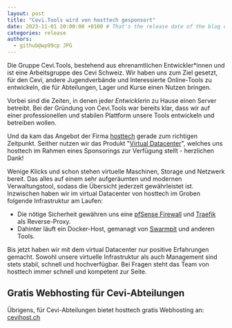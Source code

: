```yaml
---
layout: post
title: "Cevi.Tools wird von hosttech gesponsort"
date: 2023-11-01 20:00:00 +0100 # That's the release date of the blog entry
categories: release
authors:
  - github@wp99cp JPG
---
```



Die Gruppe Cevi.Tools, bestehend aus ehrenamtlichen Entwickler*innen und ist eine Arbeitsgruppe des Cevi Schweiz. Wir
haben uns zum Ziel gesetzt, für den Cevi, andere Jugendverbände und Interessierte Online-Tools zu entwickeln, die für
Abteilungen, Lager und Kurse einen Nutzen bringen.

Vorbei sind die Zeiten, in denen jede*r Entwickler*in zu Hause einen Server betreibt. Bei der Gründung von Cevi.Tools
war bereits klar, dass wir auf einer professionellen und stabilen Plattform unsere Tools entwickeln und betreiben
wollen.

Und da kam das Angebot der Firma [hosttech](https://hosttech.ch) gerade zum richtigen Zeitpunkt. Seither nutzen wir das
Produkt "[Virtual Datacenter](https://www.hosttech.ch/virtual-datacenter/)", welches uns hosttech im Rahmen eines
Sponsorings zur Verfügung stellt - herzlichen Dank!

Wenige Klicks und schon stehen virtuelle Maschinen, Storage und Netzwerk bereit. Das alles auf einem sehr aufgeräumten
und modernen Verwaltungstool, sodass die Übersicht jederzeit gewährleistet ist.
Inzwischen haben wir im virtual Datacenter von hosttech im Groben folgende Infrastruktur am Laufen:

- Die nötige Sicherheit gewähren uns eine [pfSense Firewall](https://www.pfsense.org/)
  und [Traefik](https://github.com/traefik/traefik) als Reverse-Proxy.
- Dahinter läuft ein Docker-Host, gemanagt von [Swarmpit](https://github.com/swarmpit/swarmpit) und anderen Tools.

Bis jetzt haben wir mit dem virtual Datacenter nur positive Erfahrungen gemacht. Sowohl unsere virtuelle Infrastruktur
als auch Management sind stets stabil, schnell und hochverfügbar. Bei Fragen steht das Team von hosttech immer
schnell und kompetent zur Seite.

## Gratis Webhosting für Cevi-Abteilungen

Übrigens, für Cevi-Abteilungen bietet hosttech gratis Webhosting
an: [cevihost.ch](https://www.hosttech.ch/webhosting/cevihost/)